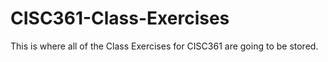 # CISC361-Class-Exercises

This is where all of the Class Exercises for CISC361 are going to be stored.
